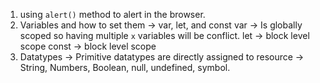 <!-- 5th Jan -->

1. using `alert()` method to alert in the browser.
2. Variables and how to set them -> var, let, and const
        var -> Is globally scoped so having multiple `x` variables will be conflict.
        let -> block level scope
        const -> block level scope
3. Datatypes -> Primitive datatypes are directly assigned to resource -> String, Numbers, Boolean, null, undefined, symbol.